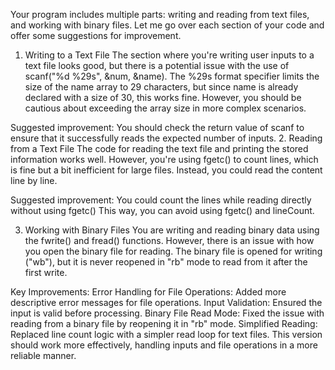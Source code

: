 Your program includes multiple parts: writing and reading from text files, and working with binary files. Let me go over each section of your code and offer some suggestions for improvement.

1. Writing to a Text File
The section where you're writing user inputs to a text file looks good, but there is a potential issue with the use of scanf("%d %29s", &num, &name). The %29s format specifier limits the size of the name array to 29 characters, but since name is already declared with a size of 30, this works fine. However, you should be cautious about exceeding the array size in more complex scenarios.

Suggested improvement: You should check the return value of scanf to ensure that it successfully reads the expected number of inputs.
2. Reading from a Text File
The code for reading the text file and printing the stored information works well. However, you're using fgetc() to count lines, which is fine but a bit inefficient for large files. Instead, you could read the content line by line.

Suggested improvement: You could count the lines while reading directly without using fgetc()
This way, you can avoid using fgetc() and lineCount.

3. Working with Binary Files
You are writing and reading binary data using the fwrite() and fread() functions. However, there is an issue with how you open the binary file for reading. The binary file is opened for writing ("wb"), but it is never reopened in "rb" mode to read from it after the first write.

Key Improvements:
Error Handling for File Operations: Added more descriptive error messages for file operations.
Input Validation: Ensured the input is valid before processing.
Binary File Read Mode: Fixed the issue with reading from a binary file by reopening it in "rb" mode.
Simplified Reading: Replaced line count logic with a simpler read loop for text files.
This version should work more effectively, handling inputs and file operations in a more reliable manner.
